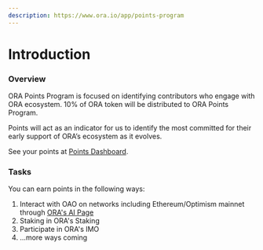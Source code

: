 ```yaml
---
description: https://www.ora.io/app/points-program
---
```


# Introduction

### Overview

ORA Points Program is focused on identifying contributors who engage with ORA ecosystem. 10% of ORA token will be distributed to ORA Points Program.

Points will act as an indicator for us to identify the most committed for their early support of ORA’s ecosystem as it evolves.

See your points at [Points Dashboard](https://www.ora.io/app/tasks/dashboard).

### Tasks

You can earn points in the following ways:

1. Interact with OAO on networks including Ethereum/Optimism mainnet through [ORA's AI Page](https://www.ora.io/app/opml/sd)
2. Staking in ORA's Staking
3. Participate in ORA's IMO
4. ...more ways coming
